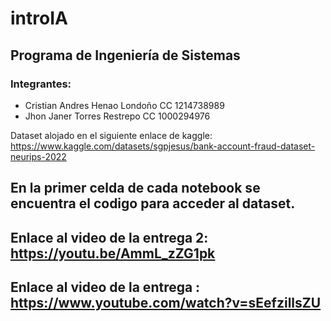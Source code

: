 # introIA
## Programa de Ingeniería de Sistemas
### Integrantes:  
- Cristian Andres Henao Londoño   CC 1214738989
- Jhon Janer Torres Restrepo      CC 1000294976

Dataset alojado en el siguiente enlace de kaggle:
https://www.kaggle.com/datasets/sgpjesus/bank-account-fraud-dataset-neurips-2022

## En la primer celda de cada notebook se encuentra el codigo para acceder al dataset.

## Enlace al video de la entrega 2: https://youtu.be/AmmL_zZG1pk

## Enlace al video de la entrega : https://www.youtube.com/watch?v=sEefzillsZU

